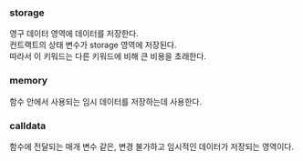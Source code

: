 ### storage

영구 데이터 영역에 데이터를 저장한다.</br>
컨트랙트의 상태 변수가 storage 영역에 저장된다.</br>
따라서 이 키워드는 다른 키워드에 비해 큰 비용을 초래한다.</br>

### memory

함수 안에서 사용되는 임시 데이터를 저장하는데 사용한다.</br>

### calldata

함수에 전달되는 매개 변수 같은, 변경 불가하고 임시적인 데이터가 저장되는 영역이다.
